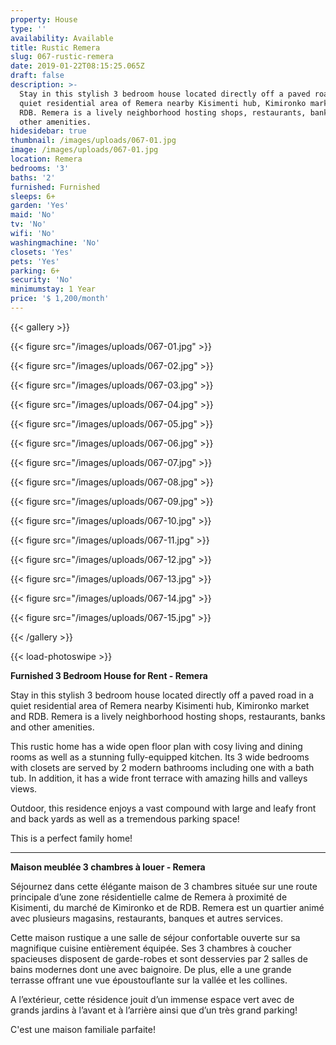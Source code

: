 ```yaml
---
property: House
type: ''
availability: Available
title: Rustic Remera
slug: 067-rustic-remera
date: 2019-01-22T08:15:25.065Z
draft: false
description: >-
  Stay in this stylish 3 bedroom house located directly off a paved road in a
  quiet residential area of Remera nearby Kisimenti hub, Kimironko market and
  RDB. Remera is a lively neighborhood hosting shops, restaurants, banks and
  other amenities.
hidesidebar: true
thumbnail: /images/uploads/067-01.jpg
image: /images/uploads/067-01.jpg
location: Remera
bedrooms: '3'
baths: '2'
furnished: Furnished
sleeps: 6+
garden: 'Yes'
maid: 'No'
tv: 'No'
wifi: 'No'
washingmachine: 'No'
closets: 'Yes'
pets: 'Yes'
parking: 6+
security: 'No'
minimumstay: 1 Year
price: '$ 1,200/month'
---
```

{{< gallery >}}

{{< figure src="/images/uploads/067-01.jpg" >}}

{{< figure src="/images/uploads/067-02.jpg" >}}

{{< figure src="/images/uploads/067-03.jpg" >}}

{{< figure src="/images/uploads/067-04.jpg" >}}

{{< figure src="/images/uploads/067-05.jpg" >}}

{{< figure src="/images/uploads/067-06.jpg" >}}

{{< figure src="/images/uploads/067-07.jpg" >}}

{{< figure src="/images/uploads/067-08.jpg" >}}

{{< figure src="/images/uploads/067-09.jpg" >}}

{{< figure src="/images/uploads/067-10.jpg" >}}

{{< figure src="/images/uploads/067-11.jpg" >}}

{{< figure src="/images/uploads/067-12.jpg" >}}

{{< figure src="/images/uploads/067-13.jpg" >}}

{{< figure src="/images/uploads/067-14.jpg" >}}

{{< figure src="/images/uploads/067-15.jpg" >}}

{{< /gallery >}}

{{< load-photoswipe >}}

**Furnished 3 Bedroom House for Rent - Remera**

Stay in this stylish 3 bedroom house located directly off a paved road in a quiet residential area of Remera nearby Kisimenti hub, Kimironko market and RDB. Remera is a lively neighborhood hosting shops, restaurants, banks and other amenities.

This rustic home has a wide open floor plan with cosy living and dining rooms as well as a stunning fully-equipped kitchen. Its 3 wide bedrooms with closets are served by 2 modern bathrooms including one with a bath tub. In addition, it has a wide front terrace with amazing hills and valleys views. 

Outdoor, this residence enjoys a vast compound with large and leafy front and back yards as well as a tremendous parking space!

This is a perfect family home! 

- - -

**Maison meublée 3 chambres à louer - Remera**

Séjournez dans cette élégante maison de 3 chambres située sur une route principale d’une zone résidentielle calme de Remera à proximité de Kisimenti, du marché de Kimironko et de RDB. Remera est un quartier animé avec plusieurs magasins, restaurants, banques et autres services.

Cette maison rustique a une salle de séjour confortable ouverte sur sa magnifique cuisine entièrement équipée. Ses 3 chambres à coucher spacieuses disposent de garde-robes et sont desservies par 2 salles de bains modernes dont une avec baignoire. De plus, elle a une grande terrasse offrant une vue époustouflante sur la vallée et les collines. 

A l’extérieur, cette résidence jouit d’un immense espace vert avec de grands jardins à l’avant et à l’arrière ainsi que d’un très grand parking!

C'est une maison familiale parfaite!
